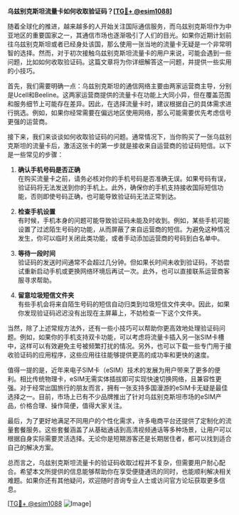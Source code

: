 **乌兹别克斯坦流量卡如何收取验证码？[[TG💪+ @esim1088](https://t.me/s/esim1088)]**

随着全球化的推进，越来越多的人开始关注国际通信服务，而乌兹别克斯坦作为中亚地区的重要国家之一，其通信市场也逐渐吸引了人们的目光。如果你近期计划前往乌兹别克斯坦或者已经身处该国，那么使用一张当地的流量卡无疑是一个非常明智的选择。然而，对于初次接触乌兹别克斯坦流量卡的用户来说，可能会遇到一些问题，比如如何收取验证码。这篇文章将为你详细解答这一问题，并提供一些实用的小技巧。

首先，我们需要明确一点：乌兹别克斯坦的通信网络主要由两家运营商主导，分别是Ucell和Beeline。这两家运营商提供的流量卡在功能上大同小异，但在覆盖范围和服务细节上可能存在差异。因此，在选择流量卡时，建议根据自己的具体需求进行挑选。例如，如果你经常需要在偏远地区使用网络，那么可能需要优先考虑信号更强的运营商。

接下来，我们来谈谈如何收取验证码的问题。通常情况下，当你购买了一张乌兹别克斯坦的流量卡后，激活这张卡的第一步就是接收来自运营商的验证码短信。以下是一些常见的步骤：

1. **确认手机号码是否正确**  
   在购买流量卡之前，请务必核对你的手机号码是否准确无误。如果号码有误，验证码将无法发送到你的手机上。此外，确保你的手机支持接收国际短信功能，否则即使号码正确，也可能导致验证码无法正常到达。

2. **检查手机设置**  
   有时候，手机本身的问题可能导致验证码未能及时收到。例如，某些手机可能设置了过滤陌生号码的功能，从而屏蔽了来自运营商的短信。为避免这种情况发生，你可以临时关闭此类功能，或者手动添加运营商的号码到白名单中。

3. **等待一段时间**  
   验证码的发送时间通常不会超过几分钟。但如果长时间未收到验证码，不妨尝试重新启动手机或更换网络环境后再试一次。此外，也可以直接联系运营商客服寻求帮助。

4. **留意垃圾短信文件夹**  
   有些手机会将来自陌生号码的短信自动归类到垃圾短信文件夹中。因此，如果你发现验证码迟迟没有出现在主屏幕上，不妨检查一下这个文件夹。

当然，除了上述常规方法外，还有一些小技巧可以帮助你更高效地处理验证码问题。例如，如果你的手机支持双卡功能，可以考虑将流量卡插入另一张SIM卡槽中，这样可以有效避免主号被频繁打扰的情况。另外，也可以下载一些专门用于接收验证码的应用程序，这些应用往往能够提供更高的成功率和更快的速度。

值得一提的是，近年来电子SIM卡（eSIM）技术的发展为用户带来了更多的便利。相比传统物理卡，eSIM无需实体插拔即可实现快速切换网络，且兼容性更强。对于经常出国旅行的朋友而言，拥有一张支持多国漫游的eSIM卡无疑是最佳选择之一。目前，市场上已有不少品牌推出了针对乌兹别克斯坦市场的eSIM产品，价格合理、操作简便，值得大家关注。

最后，为了更好地满足不同用户的个性化需求，许多电商平台还提供了定制化的流量套餐服务。这些套餐涵盖了从基础通话到高清视频通话等多种场景，让用户可以根据自身实际需要灵活选择。无论你是短期游客还是长期居住者，都可以找到适合自己的解决方案。

总而言之，乌兹别克斯坦流量卡的验证码收取过程并不复杂，但需要用户耐心配合。希望本文所提供的信息能够帮助你在享受便捷通讯的同时，也能顺利解决相关难题。如果你还有其他疑问，欢迎随时咨询专业人士或访问官方论坛获取更多信息。

[[TG💪+ @esim1088](https://t.me/s/esim1088) ![Image](https://i.postimg.cc/4NQfJmqS/Snipaste-2025-05-13-00-14-12.png)]